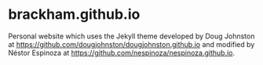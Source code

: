 brackham.github.io
===========

Personal website which uses the Jekyll theme developed by Doug Johnston at https://github.com/dougjohnston/dougjohnston.github.io and modified by Néstor Espinoza at https://github.com/nespinoza/nespinoza.github.io.

